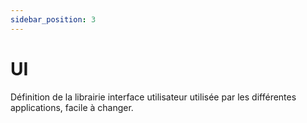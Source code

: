 ```yaml
---
sidebar_position: 3
---
```


# UI

Définition de la librairie interface utilisateur utilisée par les différentes applications, facile à changer.
